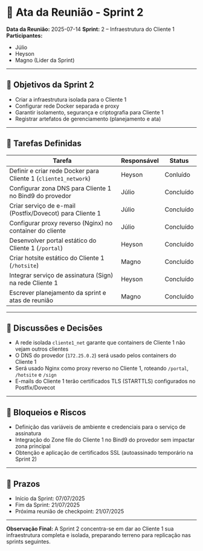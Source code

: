 # 📝 Ata da Reunião - Sprint 2

**Data da Reunião:** 2025-07-14
**Sprint:** 2 – Infraestrutura do Cliente 1
**Participantes:**

* Júlio
* Heyson
* Magno (Lider da Sprint)

---

## 🎯 Objetivos da Sprint 2

* Criar a infraestrutura isolada para o Cliente 1
* Configurar rede Docker separada e proxy
* Garantir isolamento, segurança e criptografia para Cliente 1
* Registrar artefatos de gerenciamento (planejamento e ata)

---

## 📌 Tarefas Definidas

| Tarefa                                                              | Responsável | Status       |
| ------------------------------------------------------------------- | ----------- | ------------ |
| Definir e criar rede Docker para Cliente 1 (`cliente1_network`)     | Heyson      | Conluído     |
| Configurar zona DNS para Cliente 1 no Bind9 do provedor             | Júlio       | Concluído    |
| Criar serviço de e-mail (Postfix/Dovecot) para Cliente 1            | Júlio       | Concluído    |
| Configurar proxy reverso (Nginx) no container do cliente            | Júlio       | Concluído    |
| Desenvolver portal estático do Cliente 1 (`/portal`)                | Heyson      | Concluído    |
| Criar hotsite estático do Cliente 1 (`/hotsite`)                    | Magno       | Concluído    |
| Integrar serviço de assinatura (Sign) na rede Cliente 1             | Heyson      | Concluído    |
| Escrever planejamento da sprint e atas de reunião                   | Magno       | Concluído    |

---

## 🔄 Discussões e Decisões

* A rede isolada `cliente1_net` garante que containers de Cliente 1 não vejam outros clientes
* O DNS do provedor (`172.25.0.2`) será usado pelos containers do Cliente 1
* Será usado Nginx como proxy reverso no Cliente 1, roteando `/portal`, `/hotsite` e `/sign`
* E-mails do Cliente 1 terão certificados TLS (STARTTLS) configurados no Postfix/Dovecot

---

## 🚧 Bloqueios e Riscos

* Definição das variáveis de ambiente e credenciais para o serviço de assinatura
* Integração do Zone file do Cliente 1 no Bind9 do provedor sem impactar zona principal
* Obtenção e aplicação de certificados SSL (autoassinado temporário na Sprint 2)

---

## 📆 Prazos

* Início da Sprint: 07/07/2025
* Fim da Sprint: 21/07/2025
* Próxima reunião de checkpoint: 21/07/2025

---

**Observação Final:** A Sprint 2 concentra-se em dar ao Cliente 1 sua infraestrutura completa e isolada, preparando terreno para replicação nas sprints seguintes.
